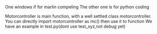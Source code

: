 One windows if for marlin compeling
The other one is for python coding

Motorcontroller is main function, with a well settled class motorcontroller.
You can directly import motorcontroller as mc() then use it to function
We have an example in test.py(dont use test_xyz,not debug yet)